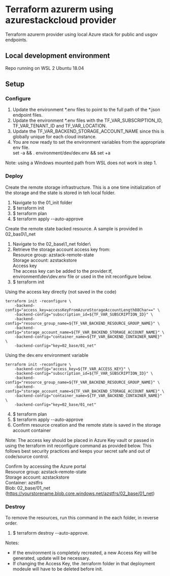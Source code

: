 # Terraform azurerm using azurestackcloud provider 
Terraform azurerm provider using local Azure stack for public and usgov endpoints.

## Local development environment
Repo running on WSL 2 Ubuntu 18.04

## Setup
### Configure
1. Update the environment *.env files to point to the full path of the *.json endpoint files.
1. Update the environment *.env files with the TF_VAR_SUBSCRIPTION_ID, TF_VAR_TENANT_ID and TF_VAR_LOCATION.
1. Update the TF_VAR_BACKEND_STORAGE_ACCOUNT_NAME since this is globally unique for each cloud instance.
1. You are now ready to set the environment variables from the appropriate env file.\
set -a && . environment/dev/dev.env && set +a

Note: using a Windows mounted path from WSL does not work in step 1.

### Deploy
Create the remote storage infrastructure. 
This is a one time initialization of the storage and the state is stored in teh local folder.
1. Navigate to the 01_init folder
1. $ terraform init
1. $ terraform plan
1. $ terraform apply --auto-approve

Create the remote state backed resource. A sample is provided in 02_bas0\1_net
1. Navigate to the 02_base\1_net folder\
2. Retrieve the storage account access key from:\
Resource group: azstack-remote-state\
Storage account: azstackstore\
Access key\
The access key can be added to the provider.tf, environment\dev\dev.env file or used in the init reconfigure below.
3. $ terraform init

Using the access key directly (not saved in the code)
```
terraform init -reconfigure \
    -backend-config="access_key=accessKeyFromAzureStorageAccountLength88Char==" \
    -backend-config="subscription_id=${TF_VAR_SUBSCRIPTION_ID}" \
    -backend-config="resource_group_name=${TF_VAR_BACKEND_RESOURCE_GROUP_NAME}" \
    -backend-config="storage_account_name=${TF_VAR_BACKEND_STORAGE_ACCOUNT_NAME}" \
    -backend-config="container_name=${TF_VAR_BACKEND_CONTAINER_NAME}" \
    -backend-config="key=02_base/01_net"
```

Using the dev.env environment variable
```
terraform init -reconfigure \
    -backend-config="access_key=${TF_VAR_ACCESS_KEY}" \
    -backend-config="subscription_id=${TF_VAR_SUBSCRIPTION_ID}" \
    -backend-config="resource_group_name=${TF_VAR_BACKEND_RESOURCE_GROUP_NAME}" \
    -backend-config="storage_account_name=${TF_VAR_BACKEND_STORAGE_ACCOUNT_NAME}" \
    -backend-config="container_name=${TF_VAR_BACKEND_CONTAINER_NAME}" \
    -backend-config="key=02_base/01_net"
```

4. $ terraform plan
5. $ terraform apply --auto-approve
6. Confirm resource creation and the remote state is saved in the storage account container

Note: The access key should be placed in Azure Key vault or passed in using the terraform init reconfigure command as provided below. This follows best security practices and keeps your secret safe and out of code/source control.


Confirm by accessing the Azure portal\
Resource group: azstack-remote-state\
Storage account: azstackstore\
Container: azstfrs\
Blob: 02_base/01_net (https://yourstorename.blob.core.windows.net/azstfrs/02_base/01_net)

### Destroy
To remove the resources, run this command in the each folder, in reverse order.
1. $ terraform destroy --auto-approve.

Notes: 
* If the environment is completely recreated, a new Access Key will be generated, update will be necessary.
* If changing the Access Key, the .terraform folder in that deployment modeule will have to be deleted before init.



